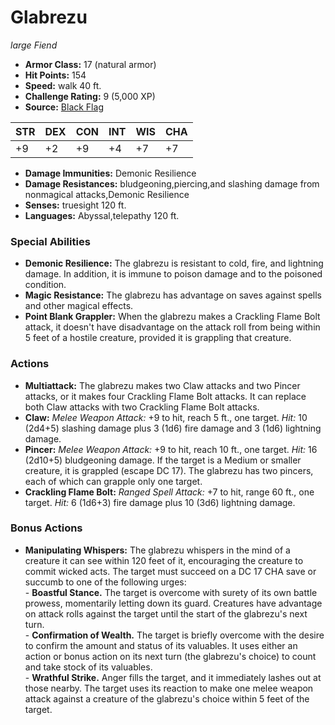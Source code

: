 # Glabrezu

*large* *Fiend*

- **Armor Class:** 17 (natural armor)
- **Hit Points:** 154 
- **Speed:** walk 40 ft.
- **Challenge Rating:** 9 (5,000 XP)
- **Source:** [Black Flag](https://koboldpress.com/kpstore/product/tovrpg-pg-mv/)

| STR | DEX | CON | INT | WIS | CHA |
| --- | --- | --- | --- | --- | --- |
| +9 | +2 | +9 | +4 | +7 | +7 |

- **Damage Immunities:** Demonic Resilience
- **Damage Resistances:** bludgeoning,piercing,and slashing damage from nonmagical attacks,Demonic Resilience
- **Senses:** truesight 120 ft.
- **Languages:** Abyssal,telepathy 120 ft.

### Special Abilities

- **Demonic Resilience:** The glabrezu is resistant to cold, fire, and lightning damage. In addition, it is immune to poison damage and to the poisoned condition.
- **Magic Resistance:** The glabrezu has advantage on saves against spells and other magical effects.
- **Point Blank Grappler:** When the glabrezu makes a Crackling Flame Bolt attack, it doesn't have disadvantage on the attack roll from being within 5 feet of a hostile creature, provided it is grappling that creature.

### Actions

- **Multiattack:** The glabrezu makes two Claw attacks and two Pincer attacks, or it makes four Crackling Flame Bolt attacks. It can replace both Claw attacks with two Crackling Flame Bolt attacks.
- **Claw:** _Melee Weapon Attack:_ +9 to hit, reach 5 ft., one target. _Hit:_ 10 (2d4+5) slashing damage plus 3 (1d6) fire damage and 3 (1d6) lightning damage.
- **Pincer:** _Melee Weapon Attack:_ +9 to hit, reach 10 ft., one target. _Hit:_ 16 (2d10+5) bludgeoning damage. If the target is a Medium or smaller creature, it is grappled (escape DC 17). The glabrezu has two pincers, each of which can grapple only one target.
- **Crackling Flame Bolt:** _Ranged Spell Attack:_ +7 to hit, range 60 ft., one target. _Hit:_ 6 (1d6+3) fire damage plus 10 (3d6) lightning damage.

### Bonus Actions

- **Manipulating Whispers:** The glabrezu whispers in the mind of a creature it can see within 120 feet of it, encouraging the creature to commit wicked acts. The target must succeed on a DC 17 CHA save or succumb to one of the following urges:<br>- **Boastful Stance.** The target is overcome with surety of its own battle prowess, momentarily letting down its guard. Creatures have advantage on attack rolls against the target until the start of the glabrezu's next turn.<br>- **Confirmation of Wealth.** The target is briefly overcome with the desire to confirm the amount and status of its valuables. It uses either an action or bonus action on its next turn (the glabrezu's choice) to count and take stock of its valuables.<br>- **Wrathful Strike.** Anger fills the target, and it immediately lashes out at those nearby. The target uses its reaction to make one melee weapon attack against a creature of the glabrezu's choice within 5 feet of the target.
